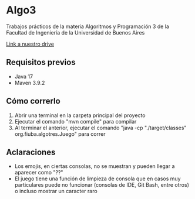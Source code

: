 # Algo3
Trabajos prácticos de la materia Algoritmos y Programación 3 de la Facultad de Ingeniería de la Universidad de Buenos Aires

[Link a nuestro drive](https://drive.google.com/drive/folders/1HU6PrcDPuZ-awIRpnUNtXc-FN-g0Q1ba?usp=sharing)

## Requisitos previos
- Java 17
- Maven 3.9.2

## Cómo correrlo
1. Abrir una terminal en la carpeta principal del proyecto
2. Ejecutar el comando "mvn compile" para compilar
3. Al terminar el anterior, ejecutar el comando "java -cp "./target/classes" org.fiuba.algotres.Juego" para correr

## Aclaraciones
- Los emojis, en ciertas consolas, no se muestran y pueden llegar a aparecer como "??"
- El juego tiene una función de limpieza de consola que en casos muy particulares puede no funcionar (consolas de IDE, Git Bash, entre otros) o incluso mostrar un caracter raro